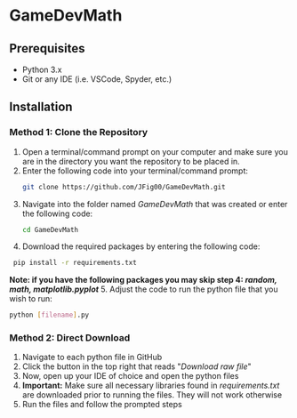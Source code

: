 # GameDevMath

## Prerequisites
- Python 3.x
- Git or any IDE (i.e. VSCode, Spyder, etc.)

## Installation
### Method 1: **Clone the Repository**
1. Open a terminal/command prompt on your computer and make sure you are in the directory you want the repository to be placed in.
2. Enter the following code into your terminal/command prompt:
   ```sh
   git clone https://github.com/JFig00/GameDevMath.git
   ```
3. Navigate into the folder named <i>GameDevMath</i> that was created or enter the following code:
   ```sh
   cd GameDevMath
   ```
4. Download the required packages by entering the following code:
  ```sh
   pip install -r requirements.txt
  ```
  **Note: if you have the following packages you may skip step 4: <i>random, math, matplotlib.pyplot</i>**
5. Adjust the code to run the python file that you wish to run:
  ```sh
  python [filename].py
  ```
### Method 2: **Direct Download**
1. Navigate to each python file in GitHub
2. Click the button in the top right that reads "<i>Download raw file</i>"
3. Now, open up your IDE of choice and open the python files
4. **Important:** Make sure all necessary libraries found in <i>requirements.txt</i> are downloaded prior to running the files. They will not work otherwise
5. Run the files and follow the prompted steps

